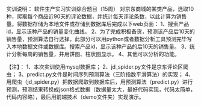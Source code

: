 实训说明：
软件生产实习实训综合题目（15周）
对京东商城的某类产品，选取10种，爬取每个商品近90天的评论数据，并统计每天评论条数，以此计算为销售量。将数据存储为本地文件或存储到数据库后完成以下web页面：
1、搜索产品id，显示该种产品的销量变化曲线。
2、为了完成积极备货，预测该产品后10天的销售量，预测算法自行选择，此部分可以用python或者数据分析工具预测完毕写入本地数据文件或数据库。搜索产品id，显示该种产品的后10天的销售量。
3、统计分析每周的销售量，并用饼图、柱状图显示。
4、其他可以分析的功能。


【注】：
1、本次实训使用mysql数据库；
2、jd_spider.py文件是京东评论区爬虫；
3、predict.py文件是时间序列预测算法（三阶指数平滑算法）的实现；
4、用爬虫（jd_spider.py）把数据爬取到数据库后，用预测算法（predict.py）进行预测，预测结果转换成json格式数据（数据量太大，最好代码实现，代码太简单，代码内容略），最后用前端技术（demo文件夹）实现演示。